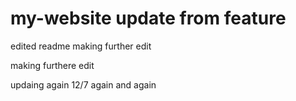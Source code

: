 # my-website update from feature

edited readme making further edit

making furthere edit

updaing again 12/7 again and again

